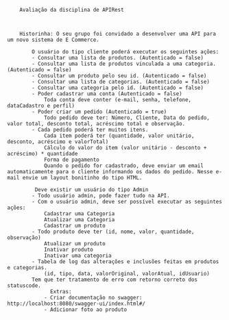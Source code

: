 		Avaliação da disciplina de APIRest
		
		
										       
		Historinha: O seu grupo foi convidado a desenvolver uma API para um novo sistema de E Commerce.

		    O usuário do tipo cliente poderá executar os seguintes ações:
			- Consultar uma lista de produtos. (Autenticado = false)
			- Consultar uma lista de produtos vinculada a uma categoria. (Autenticado = false)
			- Consultar um produto pelo seu id. (Autenticado = false)
			- Consultar uma lista de categorias. (Autenticado = false)
			- Consultar uma categoria pelo id. (Autenticado = false)
			- Poder cadastrar uma conta (Autenticado = false)
				Toda conta deve conter (e-mail, senha, telefone, dataCadastro e perfil)
			- Poder criar um pedido (Autenticado = true)
				Todo pedido deve ter: Número, Cliente, Data do pedido, valor total, desconto total, acréscimo total e observação.
			- Cada pedido poderá ter muitos itens.
				Cada item poderá ter (quantidade, valor unitário,  desconto, acréscimo e valorTotal)
				Cálculo do valor do item (valor unitário - desconto + acréscimo) * quantidade
				Forma de pagamento
				Quando o pedido for cadastrado, deve enviar um email automaticamente para o cliente informando os dados do pedido. Nesse e-mail envie um layout bonitinho do tipo HTML.
			
		     Deve existir um usuário do tipo Admin
			- Todo usuário admin, pode fazer tudo na API.
			- Com o usuário admin, deve ser possível executar as seguintes ações:
				Cadastrar uma Categoria
				Atualizar uma Categoria
				Cadastrar um produto
			- Todo produto deve ter (id, nome, valor, quantidade, observação)
				Atualizar um produto
				Inativar produto
				Inativar uma categoria
			- Tabela de log das alterações e inclusões feitas em produtos e categorias.
				(id, tipo, data, valorOriginal, valorAtual, idUsuario)
			Tem que ter tratamento de erro com retorno correto dos statuscode.
			      Extras:
				- Criar documentação no swagger: http://localhost:8080/swagger-ui/index.html#/
				- Adicionar foto ao produto

